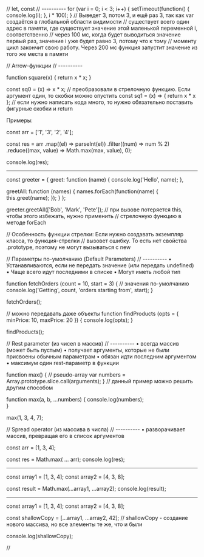 // let, const
// ----------
for (var i = 0; i < 3; i++) {
  setTimeout(function() {
	console.log(i);
  }, i * 100);
}
// Выведет 3, потом 3, и ещё раз 3, так как var создаётся в глобальной области видимости
// существует всего один адрес в памяти, где существует значение этой маленькой переменной i, соответственно
// через 100 мс, когда будет выводиться значение первый раз, значение i уже будет равно 3, потому что к тому
// моменту цикл закончит свою работу. Через 200 мс функция запустит значение из того же места в памяти

// Arrow-функции
// ----------

function square(x) {
  return x * x;
}

const sq0 = (x) => x * x; // преобразовали в стрелочную функцию. Если аргумент один, то скобки можно опустить
const sq1 = (x) => {
  return x * x
}; // если нужно написать кода много, то нужно обязательно поставить фигурные скобки и return

Примеры:

const arr = ['1', '3', '2', '4'];

const res = arr
  .map((el) => parseInt(el))
  .filter((num) => num % 2)
  .reduce((max, value) => Math.max(max, value), 0);
  
console.log(res);

---
const greeter = {
  greet: function (name) {
    console.log('Hello', name);
  },

  greetAll: function (names) {
    names.forEach(function(name) {
      this.greet(name);
    });
  }
};

greeter.greetAll(['Bob', 'Mark', 'Pete']);
// при вызове потеряется this, чтобы этого избежать, нужно применить
// стрелочную функцию в методе forEach

// Особенность функции стрелки: Если нужно создавать экземпляр класса, то функция-стрелки
// вызовет ошибку. То есть нет свойства .prototype, поэтому не могут вызываться с new

// Параметры по-умолчанию (Default Parameters)
// ----------
• Устанавливаются, если не передать значение (или передать undefined)
• Чаще всего идут последними в списке
• Могут иметь любой тип

function fetchOrders (count = 10, start = 3) { // значения по-умолчанию
  console.log('Getting', count, 'orders starting from', start);
}

fetchOrders();

// можно передавать даже объекты
function findProducts (opts = { minPrice: 10, maxPrice: 20 }) {
  console.log(opts);
}

findProducts();

// Rest parameter (из чисел в массив)
// ----------
• всегда массив (может быть пустым)
• получает аргументы, которые не были присвоены обычным параметрам
• обязан идти последним аргументом
• максимум один rest-параметр в функции

function max() {
  // pseudo-array
  var numbers = Array.prototype.slice.call(arguments);
}
// данный пример можно решить другим способом

function max(a, b, ...numbers) {
  console.log(numbers);  
}

max(1, 3, 4, 7);

// Spread operator (из массива в числа)
// ----------
• разворачивает массив, превращая его в список аргументов

const arr = [1, 3, 4];

const res = Math.max( ... arr);
console.log(res);

---
const array1 = [1, 3, 4];
const array2 = [4, 3, 8];

const result = Math.max(...array1, ...array2);
console.log(result);

---
const array1 = [1, 3, 4];
const array2 = [4, 3, 8];

const shallowCopy = [...array1, ...array2, 42];
// shallowCopy - создание нового массива, но все элементы те же, что и были

console.log(shallowCopy);

//
